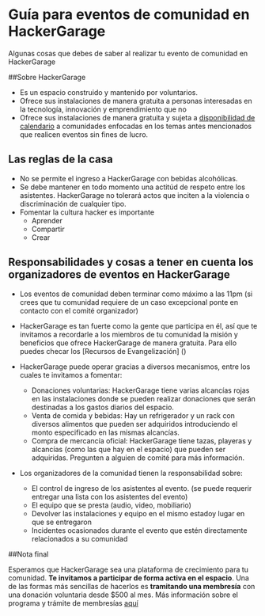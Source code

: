 # Guía para eventos de comunidad en HackerGarage
Algunas cosas que debes de saber al realizar tu evento de comunidad en HackerGarage

##Sobre HackerGarage

* Es un espacio construido y mantenido por voluntarios.
* Ofrece sus instalaciones de manera gratuita a personas interesadas en la tecnología, innovación y emprendimiento que no
* Ofrece sus instalaciones de manera gratuita y sujeta a [disponibilidad de calendario](http://hackergarage.mx/calendario/) a comunidades enfocadas en los temas antes mencionados que realicen eventos sin fines de lucro.


## Las reglas de la casa

* No se permite el ingreso a HackerGarage con bebidas alcohólicas.
* Se debe mantener en todo momento una actitúd de respeto entre los asistentes. HackerGarage no tolerará actos que inciten a la violencia o discriminación de cualquier tipo.
* Fomentar la cultura hacker es importante
  * Aprender
  * Compartir
  * Crear


## Responsabilidades y cosas a tener en cuenta los organizadores de eventos en HackerGarage

* Los eventos de comunidad deben terminar como máximo a las 11pm (si crees que tu comunidad requiere de un caso excepcional ponte en contacto con el comité organizador)
* HackerGarage es tan fuerte como la gente que participa en él, así que te invitamos a recordarle a los miembros de tu comunidad la misión y beneficios que ofrece HackerGarage de manera gratuita. Para ello puedes checar los [Recursos de Evangelización] ()
* HackerGarage puede operar gracias a diversos mecanismos, entre los cuales te invitamos a fomentar:
  *  Donaciones voluntarias: HackerGarage tiene varias alcancías rojas en las instalaciones donde se pueden realizar donaciones que serán destinadas a los gastos diarios del espacio.
  *  Venta de comida y bebidas: Hay un refrigerador y un rack con diversos alimentos que pueden ser adquiridos introduciendo el monto especificado en las mismas alcancías.
  *  Compra de mercancía oficial: HackerGarage tiene tazas, playeras y alcancías (como las que hay en el espacio) que pueden ser adquiridas. Pregunten a alguien de comité para más información.

* Los organizadores de la comunidad tienen la responsabilidad sobre:
  * El control de ingreso de los asistentes al evento. (se puede requerir entregar una lista con los asistentes del evento)
  * El equipo que se presta (audio, video, mobiliario)
  * Devolver las instalaciones y equipo en el mismo estadoy lugar en que se entregaron
  * Incidentes ocasionados durante el evento que estén directamente relacionados a su comunidad
  
##Nota final


Esperamos que HackerGarage sea una plataforma de crecimiento para tu comunidad. 
**Te invitamos a participar de forma activa en el espacio**. Una de las formas más sencillas de hacerlos es **tramitando una membresía** con una donación voluntaria desde $500 al mes. Más información sobre el programa y trámite de membresías [aquí](http://hackergarage.mx/membresias/)
  




